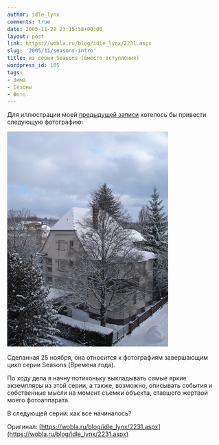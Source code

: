 ```yaml
---
author: idle_lynx
comments: true
date: 2005-11-28 23:15:58+00:00
layout: post
link: https://wobla.ru/blog/idle_lynx/2231.aspx
slug: '2005/11/seasons-intro'
title: из серии Seasons (вместо вступления)
wordpress_id: 105
tags:
- Зима
- Сезоны
- Фото
---
```


Для иллюстрации моей [предыдущей записи](2005/11/snow-again) хотелось бы привести следующую фотографию:

![Seasons - Winter](images/2007/05/c1eb18c4-41fb-4352-aa17-29a8ebda989f.JPG)

Сделанная 25 ноября, она относится к фотографиям завершающим цикл серии Seasons (Времена года).

По ходу дела я начну потихоньку выкладывать самые яркие экземпляры из этой серии, а также, возможно, описывать события и собственные мысли на момент съемки объекта, ставшего жертвой моего фотоаппарата.

В следующей серии: как все начиналось?

Оригинал: [https://wobla.ru/blog/idle_lynx/2231.aspx](https://wobla.ru/blog/idle_lynx/2231.aspx)
